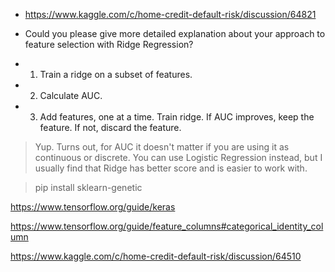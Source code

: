 - https://www.kaggle.com/c/home-credit-default-risk/discussion/64821
- Could you please give more detailed explanation about your approach to feature selection with Ridge Regression?

- 1. Train a ridge on a subset of features.
- 2. Calculate AUC.
- 3. Add features, one at a time. Train ridge. If AUC improves, keep the feature. If not, discard the feature.

> Yup. Turns out, for AUC it doesn't matter if you are using it as continuous or discrete. You can use Logistic Regression instead, but I usually find that Ridge has better score and is easier to work with.




> pip install sklearn-genetic

https://www.tensorflow.org/guide/keras

https://www.tensorflow.org/guide/feature_columns#categorical_identity_column

https://www.kaggle.com/c/home-credit-default-risk/discussion/64510